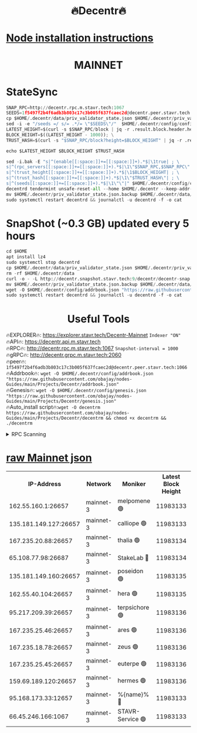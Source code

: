<h1 align="center"> 🔥Decentr🔥</h1>

[Node installation instructions](https://github.com/obajay/nodes-Guides/tree/main/Projects/Decentr)
=
<h1 align="center"> MAINNET</h1>

# StateSync
```python
SNAP_RPC=http://decentr.rpc.m.stavr.tech:1067
SEEDS=1f5497f2b4f6adb3b803c17c3b005f637fcaec2d@decentr.peer.stavr.tech:1066
cp $HOME/.decentr/data/priv_validator_state.json $HOME/.decentr/priv_validator_state.json.backup
sed -i -e "/seeds =/ s/= .*/= \"$SEEDS\"/"  $HOME/.decentr/config/config.toml
LATEST_HEIGHT=$(curl -s $SNAP_RPC/block | jq -r .result.block.header.height); \
BLOCK_HEIGHT=$((LATEST_HEIGHT - 1000)); \
TRUST_HASH=$(curl -s "$SNAP_RPC/block?height=$BLOCK_HEIGHT" | jq -r .result.block_id.hash)

echo $LATEST_HEIGHT $BLOCK_HEIGHT $TRUST_HASH

sed -i.bak -E "s|^(enable[[:space:]]+=[[:space:]]+).*$|\1true| ; \
s|^(rpc_servers[[:space:]]+=[[:space:]]+).*$|\1\"$SNAP_RPC,$SNAP_RPC\"| ; \
s|^(trust_height[[:space:]]+=[[:space:]]+).*$|\1$BLOCK_HEIGHT| ; \
s|^(trust_hash[[:space:]]+=[[:space:]]+).*$|\1\"$TRUST_HASH\"| ; \
s|^(seeds[[:space:]]+=[[:space:]]+).*$|\1\"\"|" $HOME/.decentr/config/config.toml
decentrd tendermint unsafe-reset-all --home $HOME/.decentr --keep-addr-book
mv $HOME/.decentr/priv_validator_state.json.backup $HOME/.decentr/data/priv_validator_state.json
sudo systemctl restart decentrd && journalctl -u decentrd -f -o cat
```
# SnapShot (~0.3 GB) updated every 5 hours
```python
cd $HOME
apt install lz4
sudo systemctl stop decentrd
cp $HOME/.decentr/data/priv_validator_state.json $HOME/.decentr/priv_validator_state.json.backup
rm -rf $HOME/.decentr/data
curl -o - -L http://decentr.snapshot.stavr.tech:9/decentr/decentr-snap.tar.lz4 | lz4 -c -d - | tar -x -C $HOME/.decentr --strip-components 2
mv $HOME/.decentr/priv_validator_state.json.backup $HOME/.decentr/data/priv_validator_state.json
wget -O $HOME/.decentr/config/addrbook.json "https://raw.githubusercontent.com/obajay/nodes-Guides/main/Projects/Decentr/addrbook.json"
sudo systemctl restart decentrd && journalctl -u decentrd -f -o cat
```

 <h1 align="center"> Useful Tools</h1>

🔥EXPLORER🔥:     https://explorer.stavr.tech/Decentr-Mainnet        `Indexer "ON"` \
🔥API🔥:          https://decentr.api.m.stavr.tech \
🔥RPC🔥:          http://decentr.rpc.m.stavr.tech:1067              `Snapshot-interval = 1000` \
🔥gRPC🔥:         http://decentr.grpc.m.stavr.tech:2060 \
🔥peer🔥:         `1f5497f2b4f6adb3b803c17c3b005f637fcaec2d@decentr.peer.stavr.tech:1066` \
🔥Addrbook🔥:  `wget -O $HOME/.decentr/config/addrbook.json "https://raw.githubusercontent.com/obajay/nodes-Guides/main/Projects/Decentr/addrbook.json"` \
🔥Genesis🔥:  `wget -O $HOME/.decentr/config/genesis.json "https://raw.githubusercontent.com/obajay/nodes-Guides/main/Projects/Decentr/genesis.json"` \
🔥Auto_install script🔥:`wget -O decentrm https://raw.githubusercontent.com/obajay/nodes-Guides/main/Projects/Decentr/decentrm && chmod +x decentrm && ./decentrm`

<details>
<summary>RPC Scanning</summary>

<h2 align="center"> We scan nodes in real time every 4 hours. And we provide the final result of RPC endpoints.
We cannot influence the operation of these nodes in any way. </h2>


```python
If Voting Power is higher than 0 --> then the Node is a validator of the network and may be subject to attack and be a potential threat to the chain.
```
```python
We marked such validators with a red symbol
```

</details>

[raw Mainnet json](https://rpc-check.decentrm.stavr.tech/decentrm/rpc-decentrm-result.json)
=



<table><tr><th>IP-Address</th><th>Network</th><th>Moniker</th><th>Latest Block Height</th><th>Earliest Block Height</th><th>Catching Up</th><th>Tx Index</th><th>Voting Power</th><th>Scan Time</th></tr><tr><td>162.55.160.1:26657</td><td>mainnet-3</td><td>melpomene 🟢</td><td>11983133</td><td>1688950</td><td>False</td><td>on</td><td>0</td><td>2023-12-15T22:04:23.386660543UTC</td></tr><tr><td>135.181.149.127:26657</td><td>mainnet-3</td><td>calliope 🟢</td><td>11983133</td><td>1688950</td><td>False</td><td>on</td><td>0</td><td>2023-12-15T22:04:23.809654294UTC</td></tr><tr><td>167.235.20.88:26657</td><td>mainnet-3</td><td>thalia 🟢</td><td>11983134</td><td>1688950</td><td>False</td><td>on</td><td>0</td><td>2023-12-15T22:04:29.622633301UTC</td></tr><tr><td>65.108.77.98:26687</td><td>mainnet-3</td><td>StakeLab 🔴</td><td>11983134</td><td>1688950</td><td>False</td><td>on</td><td>5279800</td><td>2023-12-15T22:04:29.946416844UTC</td></tr><tr><td>135.181.149.160:26657</td><td>mainnet-3</td><td>poseidon 🟢</td><td>11983135</td><td>1688950</td><td>False</td><td>on</td><td>0</td><td>2023-12-15T22:04:32.685527441UTC</td></tr><tr><td>162.55.40.104:26657</td><td>mainnet-3</td><td>hera 🟢</td><td>11983135</td><td>1688950</td><td>False</td><td>on</td><td>0</td><td>2023-12-15T22:04:35.147090678UTC</td></tr><tr><td>95.217.209.39:26657</td><td>mainnet-3</td><td>terpsichore 🟢</td><td>11983136</td><td>1688950</td><td>False</td><td>on</td><td>0</td><td>2023-12-15T22:04:37.525507674UTC</td></tr><tr><td>167.235.25.46:26657</td><td>mainnet-3</td><td>ares 🟢</td><td>11983136</td><td>1688950</td><td>False</td><td>on</td><td>0</td><td>2023-12-15T22:04:39.976738244UTC</td></tr><tr><td>167.235.18.78:26657</td><td>mainnet-3</td><td>zeus 🟢</td><td>11983136</td><td>1688950</td><td>False</td><td>on</td><td>0</td><td>2023-12-15T22:04:42.377200401UTC</td></tr><tr><td>167.235.25.45:26657</td><td>mainnet-3</td><td>euterpe 🟢</td><td>11983136</td><td>1688950</td><td>False</td><td>on</td><td>0</td><td>2023-12-15T22:04:44.635928978UTC</td></tr><tr><td>159.69.189.120:26657</td><td>mainnet-3</td><td>hermes 🟢</td><td>11983136</td><td>1688950</td><td>False</td><td>on</td><td>0</td><td>2023-12-15T22:04:44.901360516UTC</td></tr><tr><td>95.168.173.33:12657</td><td>mainnet-3</td><td>%{name}% 🔴</td><td>11983133</td><td>8964001</td><td>False</td><td>on</td><td>4161982</td><td>2023-12-15T22:04:25.099929751UTC</td></tr><tr><td>66.45.246.166:1067</td><td>mainnet-3</td><td>STAVR-Service 🟢</td><td>11983133</td><td>11982001</td><td>False</td><td>on</td><td>0</td><td>2023-12-15T22:04:24.531633877UTC</td></tr></table>
